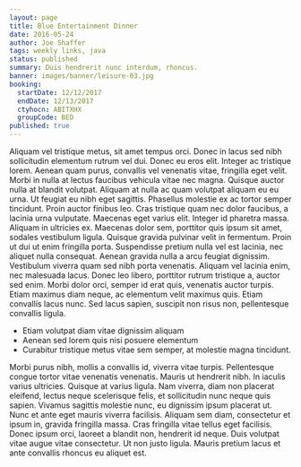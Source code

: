 ```yaml
---
layout: page
title: Blue Entertainment Dinner
date: 2016-05-24
author: Joe Shaffer
tags: weekly links, java
status: published
summary: Duis hendrerit nunc interdum, rhoncus.
banner: images/banner/leisure-03.jpg
booking:
  startDate: 12/12/2017
  endDate: 12/13/2017
  ctyhocn: ABITXHX
  groupCode: BED
published: true
---
```

Aliquam vel tristique metus, sit amet tempus orci. Donec in lacus sed nibh sollicitudin elementum rutrum vel dui. Donec eu eros elit. Integer ac tristique lorem. Aenean quam purus, convallis vel venenatis vitae, fringilla eget velit. Morbi in nulla at lectus faucibus vehicula vitae nec magna. Quisque auctor nulla at blandit volutpat. Aliquam at nulla ac quam volutpat aliquam eu eu urna. Ut feugiat eu nibh eget sagittis. Phasellus molestie ex ac tortor semper tincidunt. Proin auctor finibus leo. Cras tristique quam nec dolor faucibus, a lacinia urna vulputate. Maecenas eget varius elit. Integer id pharetra massa. Aliquam in ultricies ex. Maecenas dolor sem, porttitor quis ipsum sit amet, sodales vestibulum ligula.
Quisque gravida pulvinar velit in fermentum. Proin ut dui ut enim fringilla porta. Suspendisse pretium nulla vel est lacinia, nec aliquet nulla consequat. Aenean gravida nulla a arcu feugiat dignissim. Vestibulum viverra quam sed nibh porta venenatis. Aliquam vel lacinia enim, nec malesuada lacus. Donec leo libero, porttitor rutrum tristique a, auctor sed enim. Morbi dolor orci, semper id erat quis, venenatis auctor turpis. Etiam maximus diam neque, ac elementum velit maximus quis. Etiam convallis lacus nunc. Sed lacus sapien, suscipit non risus non, pellentesque convallis ligula.

* Etiam volutpat diam vitae dignissim aliquam
* Aenean sed lorem quis nisi posuere elementum
* Curabitur tristique metus vitae sem semper, at molestie magna tincidunt.

Morbi purus nibh, mollis a convallis id, viverra vitae turpis. Pellentesque congue tortor vitae venenatis venenatis. Mauris ut hendrerit nibh. In iaculis varius ultricies. Quisque at varius ligula. Nam viverra, diam non placerat eleifend, lectus neque scelerisque felis, et sollicitudin nunc neque quis sapien. Vivamus sagittis molestie nunc, eu dignissim ipsum placerat ut. Nunc et ante eget mauris viverra facilisis. Aliquam sem diam, consectetur et ipsum in, gravida fringilla massa. Cras fringilla vitae tellus eget facilisis. Donec ipsum orci, laoreet a blandit non, hendrerit id neque. Duis volutpat vitae augue vitae consectetur. Ut non justo ligula. Mauris pretium lacus et ante convallis rhoncus eu aliquet est.
